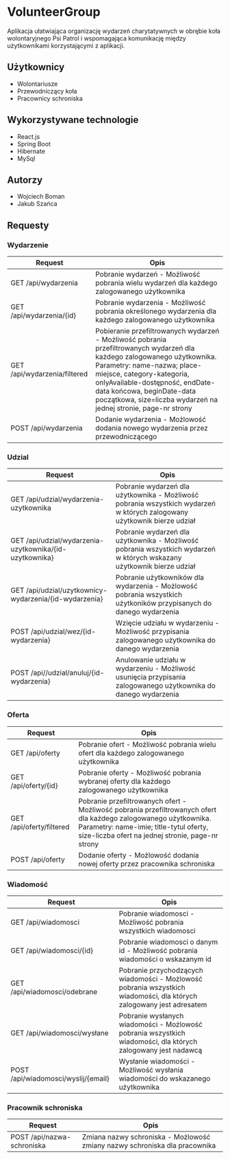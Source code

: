 # VolunteerGroup

Aplikacja ułatwiająca organizację wydarzeń charytatywnych w obrębie koła wolontaryjnego Psi Patrol 
i wspomagająca komunikację między użytkownikami korzystającymi z aplikacji.

## Użytkownicy 

<ul>
  <li>Wolontariusze</li>
  <li>Przewodniczący koła</li>
  <li>Pracownicy schroniska</li>
</ul>

## Wykorzystywane technologie

<ul>
  <li>React.js</li>
  <li>Spring Boot</li>
  <li>Hibernate</li>
  <li>MySql</li>
</ul>

## Autorzy 

<ul>
  <li>Wojciech Boman</li>
  <li>Jakub Szańca</li>
</ul>


## Requesty

### Wydarzenie

| Request| Opis |
|-|-|
GET /api/wydarzenia | Pobranie wydarzeń - Możliwość pobrania wielu wydarzeń dla każdego zalogowanego użytkownika
GET /api/wydarzenia/{id} | Pobranie wydarzenia - Możliwość pobrania określonego wydarzenia dla każdego zalogowanego użytkownika
GET /api/wydarzenia/filtered | Pobieranie przefiltrowanych wydarzeń - Możliwość pobrania przefiltrowanych wydarzeń dla każdego zalogowanego użytkownika. Parametry: name-nazwa; place-miejsce, category-kategoria, onlyAvailable-dostępność, endDate-data końcowa, beginDate-data początkowa, size=liczba wydarzeń na jednej stronie, page-nr strony
POST /api/wydarzenia | Dodanie wydarzenia - Możlowość dodania nowego wydarzenia przez przewodniczącego


### Udzial
| Request| Opis |
|-|-|
GET /api/udzial/wydarzenia-uzytkownika | Pobranie wydarzeń dla użytkownika - Możliwość pobrania wszystkich wydarzeń w których zalogowany użytkownik bierze udział
GET /api/udzial/wydarzenia-uzytkownika/{id-uzytkownika} | Pobranie wydarzeń dla użytkownika - Możliwość pobrania wszystkich wydarzeń w których wskazany użytkownik bierze udział
GET /api/udzial/uzytkownicy-wydarzenia/{id-wydarzenia} | Pobranie użytkowników dla wydarzenia - Możlowość pobrania wszystkich użytkoników przypisanych do danego wydarzenia
POST /api/udzial/wez/{id-wydarzenia} | Wzięcie udziału w wydarzeniu - Możliwość przypisania zalogowanego użytkownika do danego wydarzenia
POST /api//udzial/anuluj/{id-wydarzenia} | Anulowanie udziału w wydarzeniu - Możliwość usunięcia przypisania zalogowanego użytkownika do danego wydarzenia

### Oferta

| Request| Opis |
|-|-|
GET /api/oferty | Pobranie ofert - Możliwość pobrania wielu ofert dla każdego zalogowanego użytkownika
GET /api/oferty/{id} | Pobranie oferty - Możliwość pobrania wybranej oferty dla każdego zalogowanego użytkownika
GET /api/oferty/filtered | Pobranie przefiltrowanych ofert - Możliwość pobrania przefiltrowanych ofert dla każdego zalogowanego użytkownika. Parametry: name-imie; title-tytul oferty, size-liczba ofert na jednej stronie, page-nr strony
POST /api/oferty | Dodanie oferty - Możlowość dodania nowej oferty przez pracownika schroniska

### Wiadomość
| Request| Opis |
|-|-|
GET /api/wiadomosci | Pobranie wiadomosci - Możliwość pobrania wszystkich wiadomosci
GET /api/wiadomosci/{id} | Pobranie wiadomosci o danym id - Możliwość pobrania wiadomości o wskazanym id
GET /api/wiadomosci/odebrane | Pobranie przychodzących wiadomości - Możlowość pobrania wszystkich wiadomości, dla których zalogowany jest adresatem
GET /api/wiadomosci/wysłane | Pobranie wysłanych wiadomości - Możlowość pobrania wszystkich wiadomości, dla których zalogowany jest nadawcą
POST /api/wiadomosci/wyslij/{email} | Wysłanie wiadomości - Możliwość wysłania wiadomości do wskazanego użytkownika

### Pracownik schroniska

| Request| Opis |
|-|-|
POST /api/nazwa-schroniska | Zmiana nazwy schroniska - Możlowość zmiany nazwy schroniska dla pracownika

